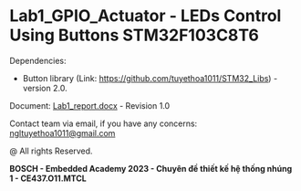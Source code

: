 # Lab1_GPIO_Actuator - LEDs Control Using Buttons STM32F103C8T6

Dependencies:
- Button library (Link: https://github.com/tuyethoa1011/STM32_Libs) - version 2.0.

Document:
[Lab1_report.docx](https://github.com/KhanhEK2846/Led_Effect_STM32/files/12917924/Lab1_report.docx) - Revision 1.0

Contact team via email, if you have any concerns: ngltuyethoa1011@gmail.com

@ All rights Reserved.

<b>BOSCH - Embedded Academy 2023 - Chuyên đề thiết kế hệ thống nhúng 1 - CE437.O11.MTCL</b>

